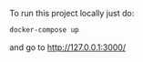 To run this project locally just do:

```bash
docker-compose up
```

and go to http://127.0.0.1:3000/
